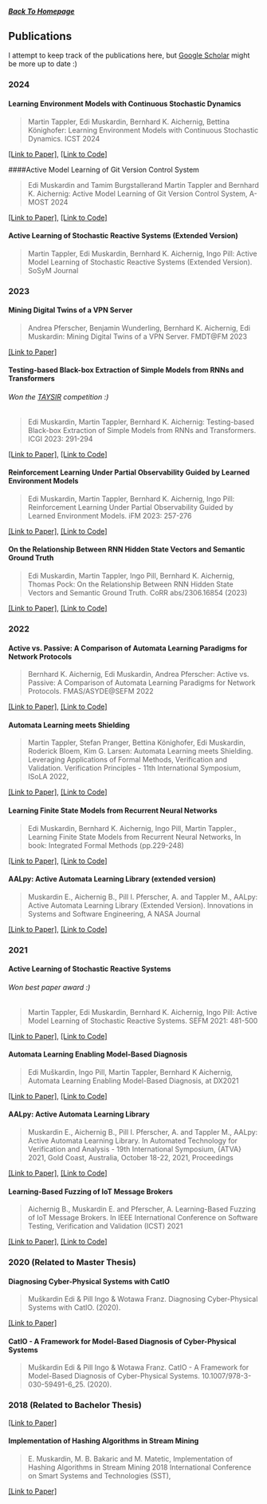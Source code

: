 ##### [Back To Homepage](./index.md)
## Publications

I attempt to keep track of the publications here, but [Google Scholar](https://scholar.google.at/citations?hl=de&user=m6e8gb8AAAAJ) might be more up to date :) 

### 2024

#### Learning Environment Models with Continuous Stochastic Dynamics

> Martin Tappler, Edi Muskardin, Bernhard K. Aichernig, Bettina Könighofer:
Learning Environment Models with Continuous Stochastic Dynamics. ICST 2024

[[Link to Paper]](https://arxiv.org/abs/2306.17204), [[Link to Code]](https://github.com/DES-Lab/Learning-Environment-Models-with-Continuous-Stochastic-Dynamics)

####Active Model Learning of Git Version Control System

> Edi Muskardin and Tamim Burgstallerand Martin Tappler and Bernhard K. Aichernig: Active Model Learning of Git Version Control System, A-MOST 2024

[[Link to Paper]](https://conf.researchr.org/home/icst-2024/a-most-2024), [[Link to Code]](https://github.com/taburg/git-learning)

#### Active Learning of Stochastic Reactive Systems (Extended Version)

> Martin Tappler, Edi Muskardin, Bernhard K. Aichernig, Ingo Pill:
Active Model Learning of Stochastic Reactive Systems (Extended Version). SoSyM Journal

### 2023

#### Mining Digital Twins of a VPN Server

> Andrea Pferscher, Benjamin Wunderling, Bernhard K. Aichernig, Edi Muskardin:
Mining Digital Twins of a VPN Server. FMDT@FM 2023

[[Link to Paper]](https://ceur-ws.org/Vol-3507/paper6.pdf)

#### Testing-based Black-box Extraction of Simple Models from RNNs and Transformers
###### Won the [TAYSIR](https://remieyraud.github.io/TAYSIR/) competition :)

> Edi Muskardin, Martin Tappler, Bernhard K. Aichernig:
Testing-based Black-box Extraction of Simple Models from RNNs and Transformers. ICGI 2023: 291-294

[[Link to Paper]](https://proceedings.mlr.press/v217/muskardin23a.html), [[Link to Code]](https://github.com/emuskardin/taysir_competition_mbt)

#### Reinforcement Learning Under Partial Observability Guided by Learned Environment Models

> Edi Muskardin, Martin Tappler, Bernhard K. Aichernig, Ingo Pill:
Reinforcement Learning Under Partial Observability Guided by Learned Environment Models. iFM 2023: 257-276

[[Link to Paper]](https://link.springer.com/chapter/10.1007/978-3-031-47705-8_14), [[Link to Code]](https://github.com/DES-Lab/Q-learning-under-Partial-Observability)

#### On the Relationship Between RNN Hidden State Vectors and Semantic Ground Truth

> Edi Muskardin, Martin Tappler, Ingo Pill, Bernhard K. Aichernig, Thomas Pock:
On the Relationship Between RNN Hidden State Vectors and Semantic Ground Truth. CoRR abs/2306.16854 (2023)

[[Link to Paper]](https://arxiv.org/abs/2306.16854), [[Link to Code]](https://github.com/DES-Lab/Clustering_RNN_hidden_state_space)


### 2022

#### Active vs. Passive: A Comparison of Automata Learning Paradigms for Network Protocols

> Bernhard K. Aichernig, Edi Muskardin, Andrea Pferscher: 
Active vs. Passive: A Comparison of Automata Learning Paradigms for Network Protocols. FMAS/ASYDE@SEFM 2022

[[Link to Paper]](https://arxiv.org/abs/2209.14031), [[Link to Code]](https://github.com/apferscher/ble-learning-passive)

#### Automata Learning meets Shielding

> Martin Tappler, Stefan Pranger, Bettina Könighofer, Edi Muskardin, Roderick Bloem, Kim G. Larsen: Automata Learning meets Shielding. Leveraging Applications of Formal Methods, Verification and Validation.
                  Verification Principles - 11th International Symposium, ISoLA 2022,

[[Link to Paper]](https://link.springer.com/chapter/10.1007/978-3-031-19849-6_20), [[Link to Code]](https://github.com/DES-Lab/Automata-Learning-meets-Shielding)

#### Learning Finite State Models from Recurrent Neural Networks

> Edi Muskardin, Bernhard K. Aichernig, Ingo Pill, Martin Tappler., Learning Finite State Models from Recurrent Neural Networks, In book: Integrated Formal Methods (pp.229-248)

[[Link to Paper]](https://www.researchgate.net/publication/361000976_Learning_Finite_State_Models_fromRecurrent_Neural_Networks), [[Link to Code]](https://github.com/DES-Lab/Extracting-FSM-From-RNNs)

#### AALpy: Active Automata Learning Library (extended version)

> Muskardin E., Aichernig B., Pill I. Pferscher, A. and Tappler M., AALpy: Active Automata Learning Library (Extended Version). 
Innovations in Systems and Software Engineering, A NASA Journal

[[Link to Paper]](https://link.springer.com/article/10.1007/s11334-022-00449-3), [[Link to Code]](https://github.com/DES-Lab/AALpy)

### 2021

#### Active Learning of Stochastic Reactive Systems 
###### Won best paper award :)

> Martin Tappler, Edi Muskardin, Bernhard K. Aichernig, Ingo Pill:
Active Model Learning of Stochastic Reactive Systems. SEFM 2021: 481-500

[[Link to Paper]](https://www.researchgate.net/publication/356741718_Active_Model_Learning_of_Stochastic_Reactive_Systems), [[Link to Code]](https://github.com/DES-Lab/AALpy/tree/master/aalpy/learning_algs/stochastic)

#### Automata Learning Enabling Model-Based Diagnosis

> Edi Muškardin, Ingo Pill, Martin Tappler, Bernhard K Aichernig, Automata Learning Enabling Model-Based Diagnosis, at DX2021

[[Link to Paper]](https://www.hsu-hh.de/imb/wp-content/uploads/sites/677/2021/09/DX-2021_paper_6.pdf), [[Link to Code]](https://github.com/DES-Lab/Automata-Learning-Based-Diagnosis)

#### AALpy: Active Automata Learning Library

> Muskardin E., Aichernig B., Pill I. Pferscher, A. and Tappler M., AALpy: Active Automata Learning Library. In Automated Technology for Verification and Analysis - 19th International
	Symposium, {ATVA} 2021, Gold Coast, Australia, October 18-22, 2021, Proceedings

[[Link to Paper]](https://dl.acm.org/doi/abs/10.1007/978-3-030-88885-5_5), [[Link to Code]](https://github.com/DES-Lab/AALpy)

#### Learning-Based Fuzzing of IoT Message Brokers

> Aichernig B., Muskardin E. and Pferscher, A. Learning-Based Fuzzing of IoT Message Brokers. In IEEE International Conference on Software Testing, Verification and Validation (ICST) 2021

[[Link to Paper]](https://ieeexplore.ieee.org/document/9438590), [[Link to Code]](https://github.com/DES-Lab/Learning-Based-Fuzzing)

### 2020 (Related to Master Thesis)

#### Diagnosing Cyber-Physical Systems with CatIO

> Muškardin Edi & Pill Ingo & Wotawa Franz. Diagnosing Cyber-Physical Systems with CatIO. (2020).

[[Link to Paper]](http://www.dx-2020.org/papers/DX-2020_paper_4.pdf)

#### CatIO - A Framework for Model-Based Diagnosis of Cyber-Physical Systems

> Muškardin Edi & Pill Ingo & Wotawa Franz. CatIO - A Framework for Model-Based Diagnosis of Cyber-Physical Systems. 10.1007/978-3-030-59491-6_25. (2020).

### 2018 (Related to Bachelor Thesis)

[[Link to Paper]](https://graz.pure.elsevier.com/de/publications/catio-a-framework-for-model-based-diagnosis-of-cyber-physical-sys)

#### Implementation of Hashing Algorithms in Stream Mining

> E. Muskardin, M. B. Bakaric and M. Matetic, Implementation of Hashing Algorithms in Stream Mining 2018 International Conference on Smart Systems and Technologies (SST),

[[Link to Paper]](https://ieeexplore.ieee.org/document/8564602)